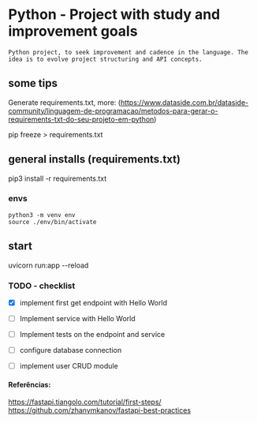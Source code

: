 # Python - Project with study and improvement goals
    Python project, to seek improvement and cadence in the language. The idea is to evolve project structuring and API concepts.

## some tips
Generate requirements.txt, more: (https://www.dataside.com.br/dataside-community/linguagem-de-programacao/metodos-para-gerar-o-requirements-txt-do-seu-projeto-em-python)

pip freeze > requirements.txt


## general installs (requirements.txt)
pip3 install -r requirements.txt 

### envs
    python3 -m venv env
    source ./env/bin/activate

## start
uvicorn run:app --reload

### TODO - checklist

- [x] implement first get endpoint with Hello World
- [ ] Implement service with Hello World
- [ ] Implement tests on the endpoint and service
- [ ] configure database connection
- [ ] implement user CRUD module



#### Referências:
https://fastapi.tiangolo.com/tutorial/first-steps/
https://github.com/zhanymkanov/fastapi-best-practices